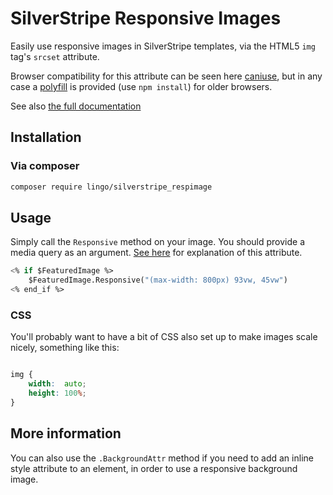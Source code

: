 # SilverStripe Responsive Images

Easily use responsive images in SilverStripe templates, via the HTML5 `img`
tag's `srcset` attribute.

Browser compatibility for this attribute can be seen here
[caniuse](http://caniuse.com/#search=srcset), but in any case a
[polyfill](https://github.com/aFarkas/respimage) is provided (use `npm
install`) for older browsers.

See also  [the full documentation](docs/en/index.md)

## Installation

### Via composer

```sh
composer require lingo/silverstripe_respimage
```

## Usage

Simply call the `Responsive` method on your image. You should provide a media
query as an argument.  [See here](https://ericportis.com/posts/2014/srcset-sizes/) for explanation of this attribute.

```ss
<% if $FeaturedImage %>
	$FeaturedImage.Responsive("(max-width: 800px) 93vw, 45vw")
<% end_if %>
```

### CSS

You'll probably want to have a bit of CSS also set up to make images scale nicely, something like this:

```css

img {
	width:  auto;
	height: 100%;
}

```

## More information

You can also use the `.BackgroundAttr` method if you need to add an inline
style attribute to an element, in order to use a responsive background image.

